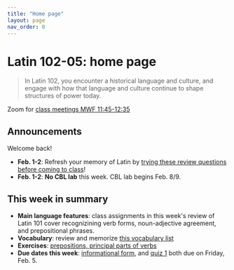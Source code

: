 ```yaml
---
title: "Home page"
layout: page
nav_order: 0
---
```




# Latin 102-05: home page

> In Latin 102, you encounter a historical language and culture, and engage with how that language and culture continue to shape structures of power today.

Zoom for [class meetings MWF 11:45-12:35](https://holycross.zoom.us/j/91307359728?pwd=YUNYUDNjTGE2YVpzRmR1VjQ1VFRVQT09)

## Announcements
Welcome back!


- **Feb. 1-2**: Refresh your memory of Latin by [trying these review questions before coming to class](assignments/welcomeback/)!
- **Feb. 1-2**:   **No CBL lab** this week.  CBL lab begins Feb. 8/9.



## This week in summary

- **Main language features**:  class assignments in this week's review of Latin 101  cover recognizining verb forms, noun-adjective agreement, and prepositional phrases.
- **Vocabulary**:  review and memorize [this vocabulary list](./vocabulary/week1/)
- **Exercises**: [prepositions, principal parts of verbs](./checklist/drills/week1/)
- **Due dates this week**:  [informational form](./checklist/infoform/), and [quiz 1](./checklist/quiz1/) both due on Friday, Feb. 5.



